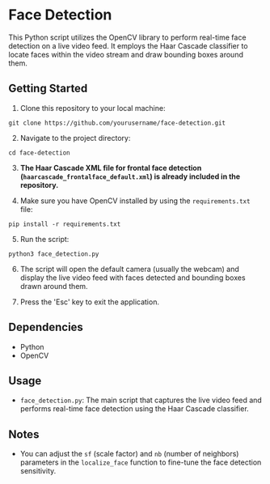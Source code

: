 # Face Detection

This Python script utilizes the OpenCV library to perform real-time face detection on a live video feed. It employs the Haar Cascade classifier to locate faces within the video stream and draw bounding boxes around them.

## Getting Started

1. Clone this repository to your local machine:
```
git clone https://github.com/yourusername/face-detection.git
```
2. Navigate to the project directory:
```
cd face-detection

```

3. **The Haar Cascade XML file for frontal face detection (`haarcascade_frontalface_default.xml`) is already included in the repository.**

4. Make sure you have OpenCV installed by using the `requirements.txt` file:
```
pip install -r requirements.txt

```

5. Run the script:

```
python3 face_detection.py

```

6. The script will open the default camera (usually the webcam) and display the live video feed with faces detected and bounding boxes drawn around them.

7. Press the 'Esc' key to exit the application.

## Dependencies

- Python
- OpenCV

## Usage

- `face_detection.py`: The main script that captures the live video feed and performs real-time face detection using the Haar Cascade classifier.

## Notes

- You can adjust the `sf` (scale factor) and `nb` (number of neighbors) parameters in the `localize_face` function to fine-tune the face detection sensitivity.



   
